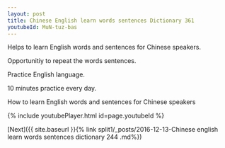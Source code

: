 ```yaml
---
layout: post
title: Chinese English learn words sentences Dictionary 361 
youtubeId: MuN-tuz-bas
---
```

 
 
Helps to learn English words and sentences for Chinese speakers.

Opportunitiy to repeat the words sentences. 

Practice English language. 
 
10 minutes practice every day. 
 
How to learn English words and sentences for Chinese speakers 
 
{% include youtubePlayer.html id=page.youtubeId %}
 
 
[Next]({{ site.baseurl }}{% link  split1/_posts/2016-12-13-Chinese english learn words sentences dictionary 244 .md%})
 
